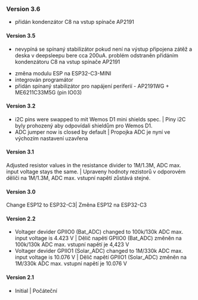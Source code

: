 ### Version 3.6
- přidán kondenzátor C8 na vstup spínače AP2191
#### Version 3.5
* nevypíná se spínaný stabilizátor pokud není na výstup připojena zátěž a deska v deepsleepu bere cca 200uA.
problém odstraněn přidáním kondenzátoru C8 na vstup spínače AP2191
- změna modulu ESP na ESP32-C3-MINI
- integrován programátor
- přidán spínaný stabilizátor pro napájení periferií - AP2191WG + ME6211C33M5G (pin IO03)
#### Version 3.2
- i2C pins were swapped to mit Wemos D1 mini shields spec. | Piny i2C byly prohozený aby odpovídali shieldům pro Wemos D1.
- ADC jumper now is closed by default | Propojka ADC je nyní ve výchozím nastavení uzavřena
#### Version 3.1
Adjusted resistor values in the resistance divider to 1M/1.3M, ADC max. input voltage stays the same. | Upraveny hodnoty rezistorů v odporovém děliči na 1M/1.3M, ADC max. vstupní napětí zůstává stejné.
#### Version 3.0
Change ESP12 to ESP32-C3| Změna ESP12 na ESP32-C3
#### Version 2.2
- Voltager devider GPIIO0 (Bat_ADC) changed to 100k/130k ADC max. input voltage is 4.423 V | Dělič napětí GPIIO0 (Bat_ADC) změněn na 100k/130k ADC max. vstupní napětí je 4,423 V
- Voltager devider GPIIO1 (Solar_ADC) changed to 1M/330k ADC max. input voltage is 10.076 V | Dělič napětí GPIIO1 (Solar_ADC) změněn na 1M/330k ADC max. vstupní napětí je 10.076 V
#### Version 2.1
- Initial | Počáteční
